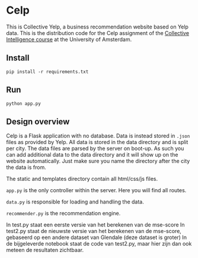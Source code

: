 # Celp

This is Collective Yelp, a business recommendation website based on Yelp data. This is the distribution code for the Celp assignment of the [Collective Intelligence course](https://ci.mprog.nl) at the University of Amsterdam.

## Install
`pip install -r requirements.txt`

## Run
`python app.py`

## Design overview
Celp is a Flask application with no database. Data is instead stored in `.json` files as provided by Yelp. All data is stored in the data directory and is split per city. The data files are parsed by the server on boot-up. As such you can add additional data to the data directory and it will show up on the website automatically. Just make sure you name the directory after the city the data is from.

The static and templates directory contain all html/css/js files.

`app.py` is the only controller within the server. Here you will find all routes.

`data.py` is responsible for loading and handling the data.

`recommender.py` is the recommendation engine.

In test.py staat een eerste versie van het berekenen van de mse-score
In test2.py staat de nieuwste versie van het berekenen van de mse-score, gebaseerd op een andere dataset van Glendale (deze dataset is groter)
In de bijgeleverde notebook staat de code van test2.py, maar hier zijn dan ook meteen de resultaten zichtbaar.